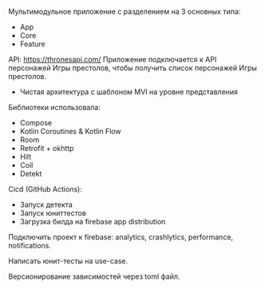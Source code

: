 Мультимодульное приложение с разделением на 3 основных типа:
- App 
- Core
- Feature
  
API: https://thronesapi.com/ 
Приложение подключается к API персонажей Игры престолов, чтобы получить список персонажей Игры престолов.

- Чистая архитектура с шаблоном MVI на уровне представления

Библиотеки использовала:
- Compose
- Kotlin Coroutines & Kotlin Flow
- Room
- Retrofit + okhttp
- Hilt 
- Coil
- Detekt 

Cicd (GitHub Actions):
-  Запуск детекта 
-  Запуск юниттестов
-  Загрузка билда на firebase app distribution

Подключить проект к firebase: analytics, crashlytics, performance, notifications.

Написать юнит-тесты на use-case.

Версионирование зависимостей через toml файл.

